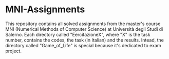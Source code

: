 # MNI-Assignments
This repository contains all solved assignments from the master's course MNI (Numerical Methods of Computer Science) at Università degli Studi di Salerno. Each directory called "EercitazioneX", where "X" is the task number, contains the codes, the task (in Italian) and the results. Intead, the directory called "Game_of_Life" is special because it's dedicated to exam project.
